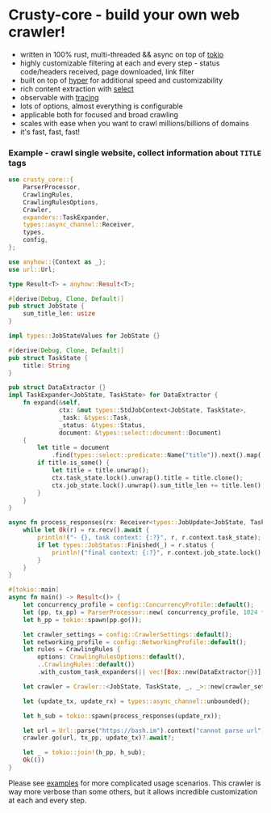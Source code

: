 # Crusty-core - build your own web crawler!
 - written in 100% rust, multi-threaded && async on top of [tokio](https://github.com/tokio-rs/tokio)
 - highly customizable filtering at each and every step - status code/headers received, page downloaded, link filter
 - built on top of [hyper](https://github.com/hyperium/hyper) for additional speed and customizability  
 - rich content extraction with [select](https://github.com/utkarshkukreti/select.rs)
 - observable with [tracing](https://github.com/tokio-rs/tracing)
 - lots of options, almost everything is configurable
 - applicable both for focused and broad crawling
 - scales with ease when you want to crawl millions/billions of domains
 - it's fast, fast, fast!

### Example - crawl single website, collect information about `TITLE` tags 

```rust
use crusty_core::{
    ParserProcessor,
    CrawlingRules,
    CrawlingRulesOptions,
    Crawler,
    expanders::TaskExpander,
    types::async_channel::Receiver,
    types,
    config,
};

use anyhow::{Context as _};
use url::Url;

type Result<T> = anyhow::Result<T>;

#[derive(Debug, Clone, Default)]
pub struct JobState {
    sum_title_len: usize
}

impl types::JobStateValues for JobState {}

#[derive(Debug, Clone, Default)]
pub struct TaskState {
    title: String
}

pub struct DataExtractor {}
impl TaskExpander<JobState, TaskState> for DataExtractor {
    fn expand(&self,
              ctx: &mut types::StdJobContext<JobState, TaskState>,
              _task: &types::Task,
              _status: &types::Status,
              document: &types::select::document::Document)
    {
        let title = document
            .find(types::select::predicate::Name("title")).next().map(|v|v.text());
        if title.is_some() {
            let title = title.unwrap();
            ctx.task_state.lock().unwrap().title = title.clone();
            ctx.job_state.lock().unwrap().sum_title_len += title.len();
        }
    }
}

async fn process_responses(rx: Receiver<types::JobUpdate<JobState, TaskState>>) {
    while let Ok(r) = rx.recv().await {
        println!("- {}, task context: {:?}", r, r.context.task_state);
        if let types::JobStatus::Finished(_) = r.status {
            println!("final context: {:?}", r.context.job_state.lock().unwrap());
        }
    }
}

#[tokio::main]
async fn main() -> Result<()> {
    let concurrency_profile = config::ConcurrencyProfile::default();
    let (pp, tx_pp) = ParserProcessor::new( concurrency_profile, 1024 * 1024 * 32);
    let h_pp = tokio::spawn(pp.go());

    let crawler_settings = config::CrawlerSettings::default();
    let networking_profile = config::NetworkingProfile::default();
    let rules = CrawlingRules {
        options: CrawlingRulesOptions::default(),
        ..CrawlingRules::default()}
        .with_custom_task_expanders(|| vec![Box::new(DataExtractor{})] );

    let crawler = Crawler::<JobState, TaskState, _, _>::new(crawler_settings, networking_profile, rules);

    let (update_tx, update_rx) = types::async_channel::unbounded();

    let h_sub = tokio::spawn(process_responses(update_rx));

    let url = Url::parse("https://bash.im").context("cannot parse url")?;
    crawler.go(url, tx_pp, update_tx)?.await?;

    let _ = tokio::join!(h_pp, h_sub);
    Ok(())
}
```

Please see [examples](examples) for more complicated usage scenarios. 
This crawler is way more verbose than some others, but it allows incredible customization at each and every step.